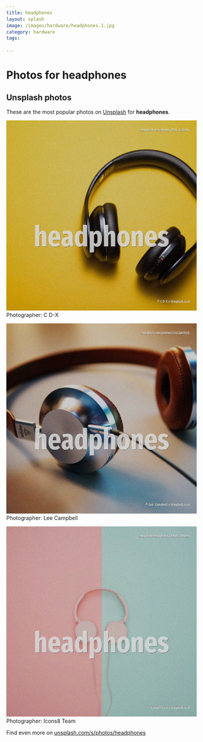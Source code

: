 ```yaml
---
title: headphones
layout: splash
image: /images/hardware/headphones.1.jpg
category: hardware
tags:

---
```

# Photos for headphones
 
## Unsplash photos
These are the most popular photos on [Unsplash](https://unsplash.com) for **headphones**.
 
![headphones](/images/hardware/headphones.1.jpg)
Photographer:  C D-X
 
![headphones](/images/hardware/headphones.2.jpg)
Photographer:  Lee  Campbell
 
![headphones](/images/hardware/headphones.3.jpg)
Photographer:  Icons8 Team
 
Find even more on [unsplash.com/s/photos/headphones](https://unsplash.com/s/photos/headphones)
 
